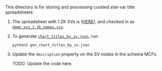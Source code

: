This directory is for storing and processing curated stat-var title spreadsheets.

1. The spreadsheet with 1.2K SVs is ([HERE](https://docs.google.com/spreadsheets/d/1lmNAnqECpcvkuOlIkdo50Ve1KAalOoyP_lUlOuLmIAU/edit#gid=817471184)),
   and checked in as [`demo_svs_1.3k_names.csv`](demo_svs_1.3k_names.csv).

2. To generate [`chart_titles_by_sv.json`](../../../server/config/nl_page/chart_titles_by_sv.json), run:

   ```
   python3 gen_chart_titles_by_sv.json
   ```

3. Update the `description` property on the SV nodes in the schema MCFs.

   TODO: Update the code here.



